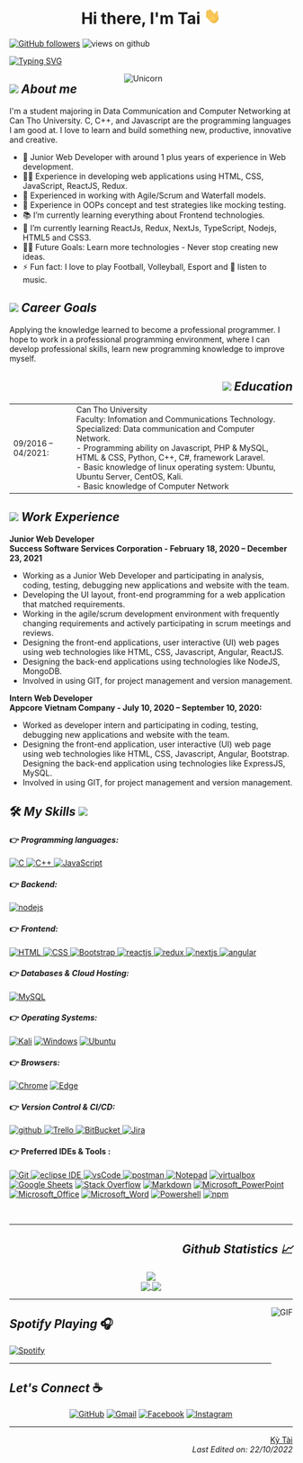 <h1 align="center">Hi there, I'm Tai <img src="https://raw.githubusercontent.com/ABSphreak/ABSphreak/master/gifs/Hi.gif" width="30px"></h1>

[![GitHub followers](https://img.shields.io/github/followers/kytaiwork0512.svg?style=social&label=Followers)](https://github.com/kytaiwork0512?tab=followers)
<img src="https://komarev.com/ghpvc/?username=kytaiwork0512&label=Views&color=brightgreen&style=flat-square" alt="views on github" />

[![Typing SVG](https://readme-typing-svg.herokuapp.com?font=Architects+Daughter&color=20CC1B&size=20&lines=Hello,+My+full+name+is+Lu+Ky+Tai...;I+was+born+on+December+05+,+1998!;I'm+a+Web+Developer...;I+come+from+Kien+Giang+province)](https://git.io/typing-svg)

<img align="right" width=300px alt="Unicorn" src="https://camo.githubusercontent.com/992babdffd8c74a1502de375fbdf7e4d54773242/68747470733a2f2f6d656469612e67697068792e636f6d2f6d656469612f53576f536b4e36447854737a71494b4571762f67697068792e676966" />

## <img src="https://media.giphy.com/media/ObNTw8Uzwy6KQ/giphy.gif" width="30px">&nbsp;***About me***
I'm a student majoring in Data Communication and Computer Networking at Can Tho University. C, C++, and Javascript are the programming languages I am good at. I love to learn and build something new, productive, innovative and creative.
- 👨‍ Junior Web Developer with around 1 plus years of experience in Web development.
- 👨‍💻 Experience in developing web applications using HTML, CSS, JavaScript, ReactJS, Redux.
- 🌱 Experienced in working with Agile/Scrum and Waterfall models.
- 🌱 Experience in OOPs concept and test strategies like mocking testing.
- 📚 I’m currently learning everything about Frontend technologies.
- 🌱 I’m currently learning ReactJs, Redux, NextJs, TypeScript, Nodejs, HTML5 and CSS3.
- 💪🏼 Future Goals: Learn more technologies - Never stop creating new ideas.
- ⚡ Fun fact: I love to play Football, Volleyball, Esport and 🎵 listen to music.

## <img src="https://media.giphy.com/media/ObNTw8Uzwy6KQ/giphy.gif" width="30px">&nbsp;***Career Goals***
Applying the knowledge learned to become a professional programmer. I hope to work in a 
professional programming environment, where I can develop professional skills, learn new programming knowledge to improve myself.

## <div align="right"><img src="https://media.giphy.com/media/ObNTw8Uzwy6KQ/giphy.gif" width="30px">&nbsp;***Education***</div>
<table>
	<tr>
		<td>09/2016 – 04/2021:</td>
		<td>Can Tho University </br>
		Faculty: Infomation and Communications Technology.</br>
		Specialized: Data communication and Computer Network.</br>
		- Programming ability on Javascript, PHP & MySQL, HTML & CSS, Python, C++, C#, framework Laravel.</br>
		- Basic knowledge of linux operating system: Ubuntu, Ubuntu Server, CentOS, Kali.</br>
		- Basic knowledge of Computer Network</br>
		</td>
	</tr>
</table>

## <img src="https://media.giphy.com/media/ObNTw8Uzwy6KQ/giphy.gif" width="30px">&nbsp;***Work Experience***
**Junior Web Developer**</br>
**Success Software Services Corporation - February 18, 2020 – December 23, 2021**</br>
- Working as a Junior Web Developer and participating in analysis, coding, testing, debugging new applications and website with the team.
- Developing the UI layout, front-end programming for a web application that matched requirements.
- Working in the agile/scrum development environment with frequently changing requirements and actively participating in scrum meetings and reviews.
- Designing the front-end applications, user interactive (UI) web pages using web technologies like HTML, CSS, Javascript, Angular, ReactJS.
- Designing the back-end applications using technologies like NodeJS, MongoDB.
- Involved in using GIT, for project management and version management.

**Intern Web Developer**</br>
**Appcore Vietnam Company - July 10, 2020 – September 10, 2020:**</br>
- Worked as developer intern and participating in coding, testing, debugging new applications and website with the team.
- Designing the front-end application, user interactive (UI) web page using web technologies like HTML, CSS, Javascript, Angular, Bootstrap. Designing the back-end application using technologies like ExpressJS, MySQL.
- Involved in using GIT, for project management and version management. 

## 🛠️ ***My Skills*** <img src = "https://media2.giphy.com/media/QssGEmpkyEOhBCb7e1/giphy.gif?cid=ecf05e47a0n3gi1bfqntqmob8g9aid1oyj2wr3ds3mg700bl&rid=giphy.gif" width = 32px>

#### 👉 _Programming languages:_

<p align="left">
  <a href="https://www.cprogramming.com/" target="_blank">
    <img alt="C" src="https://img.shields.io/badge/C%20-%232370ED.svg?logo=c&logoColor=white">
  </a>
  <a href="https://www.w3schools.com/cpp/" target="_blank">
    <img alt="C++" src="https://img.shields.io/badge/C++%20-%2300599C.svg?logo=c%2B%2B&logoColor=white">
  </a>
  <a href="https://developer.mozilla.org/en-US/docs/Web/JavaScript" target="_blank"> 
     <img alt="JavaScript" src="https://img.shields.io/badge/JavaScript%20-%23F7DF1E.svg?logo=javascript&logoColor=black">
   </a>
</p>

#### 👉 _Backend:_
<p align="left">
  <a href="https://nodejs.org" target="_blank"> 
    <img src="https://img.shields.io/badge/-Nodejs-339933?style=flat-square&logo=Node.js&logoColor=ffffff"
      alt="nodejs"/> 
  </a>
</p>

#### 👉 _Frontend:_
<p align="left"> 
  <a href="https://www.w3.org/html/" target="_blank"> 
   <img alt="HTML" src="https://img.shields.io/badge/HTML5%20-%23E34F26.svg?logo=html5&logoColor=white">
  </a>   
  <a href="https://www.w3schools.com/css/" target="_blank">
    <img alt="CSS" src="https://img.shields.io/badge/-CSS3-1572B6?style=flat-square&logo=css3">
  </a> 
  <a href="https://getbootstrap.com" target="_blank"> 
    <img alt="Bootstrap" src="https://img.shields.io/badge/Bootstrap-%23563D7C.svg?style=flat&logo=bootstrap&logoColor=white"/>
  </a>
  <a href="https://reactjs.org/" target="_blank">
    <img src="https://img.shields.io/badge/-React-05122A?style=flat&logo=react" alt="reactjs"/> 
  </a>
  <a href="https://redux.js.org/" target="_blank">
    <img src="https://img.shields.io/badge/-Redux-593D88?style=flat&logo=redux" alt="redux"/> 
  </a>
  <a href="https://nextjs.org/" target="_blank">
    <img src="https://img.shields.io/badge/-next.js-000000?style=flat&logo=nextdotjs" alt="nextjs"/> 
  </a>
  <a href="https://angular.io/" target="_blank">
    <img src="https://img.shields.io/badge/-angular.js-%23E23237?style=flat&logo=angularjs" alt="angular"/> 
  </a>
</p>

#### 👉 _Databases & Cloud Hosting:_
<p align="left">
  <a href="https://www.mysql.com/" target="_blank">
    <img alt="MySQL" src="https://img.shields.io/badge/-MySQL-black?style=flat-square&logo=mysql">
  </a>  
</p>
 
#### 👉 _Operating Systems:_
<p>
	<a href="#"><img alt="Kali" src="https://img.shields.io/badge/Kali_Linux-557C94?logo=kali-linux&logoColor=white"></a>
	<a href="#"><img alt="Windows" src="https://img.shields.io/badge/Windows-0078D6?logo=windows&logoColor=white"></a>
  	<a href="#"><img alt="Ubuntu" src="https://img.shields.io/badge/Ubuntu-E95420?style=flat-square&logo=ubuntu&logoColor=white"></a>
</p>

#### 👉 _Browsers:_
<p>
	<a href="#"><img alt="Chrome" src="https://img.shields.io/badge/Google_chrome-4285F4?logo=Google-Chrome&logoColor=white"></a>
	<a href="#"><img alt="Edge" src="https://img.shields.io/badge/Microsoft_Edge-0078D7?logo=Microsoft-edge&logoColor=white"></a>
</p>

#### 👉 _Version Control & CI/CD:_
<p align="left">
  <a href="https://github.com/kytaiwork0512" target="_blank">
    <img src="https://img.shields.io/badge/-Github-181717?style=flat-square&logo=GitHub&logoColor=white" alt="github" />
  </a>
  <a href="#" target="_blank">
    <img src="https://img.shields.io/badge/-Trello-0079BF?style=flat-square&logo=Trello&logoColor=white"
      alt="Trello"/>
  </a>
  <a href="#" target="_blank">
    <img src="https://img.shields.io/badge/-BitBucket-darkblue?style=flat-square&logo=bitbucket"
      alt="BitBucket"/>
  </a>
 <a href="#" target="_blank">
    <img src="https://img.shields.io/badge/-jira-%230A0FFF?style=flat&logo=jira"
      alt="Jira"/>
  </a>
 </p>

#### 👉 Preferred IDEs  & Tools :
 
<p>
  <a href="https://git-scm.com/" target="_blank">
    <img alt="Git" src="https://img.shields.io/badge/Git%20-%23F05033.svg?logo=git&logoColor=white">
  </a>
  <a href="https://eclipse.org" target="_blank">
    <img src="http://img.shields.io/badge/-Eclipse-41347e?style=flat-square&logo=eclipse&logoColor=white" alt="eclipse IDE"/> 
  </a>
  <a href="https://code.visualstudio.com/" target="_blank">
    <img src="https://img.shields.io/badge/Visual%20Studio%20Code-0078d7.svg?logo=visual-studio-code&logoColor=white" alt="vsCode"/> 
  </a>
  <a href="https://postman.com" target="_blank"> 
    <img src="https://img.shields.io/badge/Postman-FF6C37?logo=postman&logoColor=white" alt="postman"/>
  </a>
  <a href="#"><img alt="Notepad" src="https://img.shields.io/badge/Notepad++-90E59A.svg?logo=notepad%2B%2B&logoColor=black"></a>
  <a href="https://www.virtualbox.org/" target="_blank">
    <img height="20px" src="https://img.shields.io/badge/virtualbox-183A61.svg?style=for-the-badge&logo=virtualbox&logoColor=white" alt="virtualbox"/>
  </a>
  <a href="#"><img alt="Google Sheets" src="https://img.shields.io/badge/Google%20Sheets%20-%2334A853.svg?logo=google%20sheets&logoColor=white"></a>
  <a href="#"><img alt="Stack Overflow" src="https://img.shields.io/badge/-Stack%20Overflow-FE7A16?logo=stack-overflow&logoColor=white"></a>
  <a href="#"><img alt="Markdown" src="https://img.shields.io/badge/Markdown-%23000000.svg?logo=markdown&logoColor=white"></a>
  <a href="#"><img alt="Microsoft_PowerPoint" src="https://img.shields.io/badge/Microsoft_PowerPoint-B7472A?style=flat-square&logo=microsoft-powerpoint&logoColor=white"></a>
  <a href="#"><img alt="Microsoft_Office" src="https://img.shields.io/badge/Microsoft_Office-D83B01?style=flat-square&logo=microsoft-office&logoColor=white"></a>
  <a href="#"><img alt="Microsoft_Word" src="https://img.shields.io/badge/Microsoft_Word-2B579A?style=flat-square&logo=microsoft-word&logoColor=white"></a>
  <a href="#"><img alt="Powershell" src="http://img.shields.io/badge/-Powershell-5391FE?style=flat-square&logo=powershell&logoColor=ffffff"></a>
  <a href="#"><img alt="npm" src="https://img.shields.io/badge/-npm-CB3837?style=flat-square&logo=npm"></a>
</p>

<br/>

---

  <h2 align="right"> <i>Github Statistics 📈 </i></h2>
  <div align="center">
	  <a href="">
	    <img align="center" src="https://github-readme-streak-stats.herokuapp.com/?user=kytaiwork0512&theme=tokyonight" />
	  </a>
  </div>
  
  <div align="center"> 
     <a href="">
      <img align="center" src="https://github-readme-stats-sigma-five.vercel.app/api?username=kytaiwork0512&show_icons=true&include_all_commits=true&count_private=true&theme=react&line_height=40" />
    </a>
    <a href="">
      <img align="center" src="https://github-readme-stats.vercel.app/api/top-langs/?username=kytaiwork0512&theme=react&line_height=40&hide=css"/>
    </a>
  </div
  
  </br>
  
---

<img align="right" alt="GIF" height="170px" src="https://media.giphy.com/media/J5B1Y8QZnzXXbLQIBu/giphy.gif" />

## _Spotify Playing_ 🎧

[![Spotify](https://novatorem.bgstatic.vercel.app/api/spotify)](https://open.spotify.com/user/11153360645)

---

## _Let's Connect_ :coffee:
<p align="center">
	<a href="https://github.com/kytaiwork0512"><img src="https://img.icons8.com/bubbles/50/000000/github.png" alt="GitHub"/></a>
	<a href="mailto:kytaiforwork@gmail.com.com"><img src="https://img.icons8.com/bubbles/50/000000/gmail.png" alt="Gmail"/></a>
	<a href="https://www.facebook.com/huasdareal/"><img src="https://img.icons8.com/bubbles/50/000000/facebook-new.png" alt="Facebook"/></a>
	<a href="https://www.instagram.com/huasdareal/"><img src="https://img.icons8.com/bubbles/50/000000/instagram.png" alt="Instagram"/></a>
</p>

---
  
<p align="right">
  <a href="https://github.com/kytaiwork0512">Kỳ Tài</a>
  </br>
  <i>Last Edited on: 22/10/2022</i>
</p>
